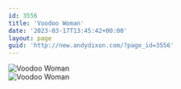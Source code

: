```yaml
---
id: 3556
title: 'Voodoo Woman'
date: '2023-03-17T13:45:42+00:00'
layout: page
guid: 'http://new.andydixon.com/?page_id=3556'
---
```


![Voodoo Woman](https://i0.wp.com/assets.g8x2.ldn.idrivee2-23.com/posters/Voodoo%20Woman%2001.jpg?w=1200&ssl=1 "Voodoo Woman")  
![Voodoo Woman](https://i0.wp.com/assets.g8x2.ldn.idrivee2-23.com/posters/Voodoo%20Woman%2002.jpg?w=1200&ssl=1 "Voodoo Woman")
